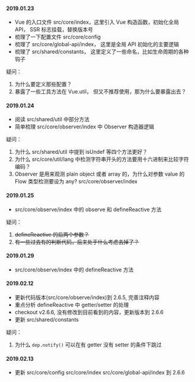 #### 2019.01.23

- Vue 的入口文件 src/core/index，这里引入 Vue 构造函数，初始化全局 API， SSR 标志挂载，替换版本号
- 梳理了一下配置文件 src/core/config
- 梳理了 src/core/global-api/index， 这里是全局 API 初始化的主要逻辑
- 梳理了 src/shared/constants， 这里定义了一些命名，比如生命周期的各种钩子

疑问：

1. 为什么要定义那些配置？
2. 暴露了一些工具方法在 Vue.util， 但又不推荐使用，那为什么要暴露出去？

#### 2019.01.24

- 阅读 src/shared/util 中部分方法
- 简单梳理 src/core/observer/index 中 Observer 构造器逻辑

疑问：

1. 为什么 src/shared/util 中提到 isUndef 等四个方法更好？
2. 为什么 src/core/util/lang 中检测字符串开头的方法要用十六进制来比较字符编码？
3. Observer 是用来观测 plain object 或者 array 的，为什么对参数 value 的 Flow 类型检测要设为 any? src/core/observer/index

#### 2019.01.25

- src/core/observe/index 中的 observe 和 defineReactive 方法

疑问：

1. ~~defineReactive 的后两个参数？~~
2. ~~有一些过去有的判断代码，后来处于什么考虑去掉了？~~

#### 2019.01.29

- src/core/observe/index 中的 defineReactive 方法

#### 2019.02.12

- 更新代码版本(src/core/observe/index)到 2.6.5, 完善注释内容
- 重点分析 defineReactive 中 getter/setter 的处理
- checkout v2.6.6, 没有修改到目前看到的内容，更新版本到 2.6.6
- 更新 src/shared/constants

疑问：

1. 为什么 `dep.notify()` 可以在有 getter 没有 setter 的条件下跳过

#### 2019.02.13

- 更新 src/core/config src/core/index src/core/global-api/index 到 2.6.6
